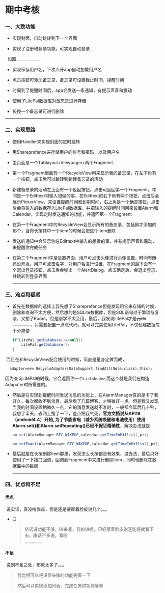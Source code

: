 # 期中考核

### 一、大致功能

* 实现封面，自动跳转到下一个界面

* 实现了注册和登录功能，可实现自动登录

<img src="C:\Users\Administrator\Desktop\Screenshot_20210506_142513_com.example.timecube.jpg" alt="Screenshot_20210506_142513_com.example.timecube" style="zoom:1%;" />    如图<img src="C:\Users\Administrator\Desktop\Screenshot_20210506_142513_com.example.timecube.jpg" alt="Screenshot_20210506_142513_com.example.timecube" style="zoom:10%;" /><img src="C:\Users\Administrator\Desktop\Screenshot_20210506_142519_com.example.timecube.jpg" alt="Screenshot_20210506_142519_com.example.timecube" style="zoom:10%;" />

* 实现保存用户名，下次点开app自动加载用户名

* 点击按钮可添加备忘录，备忘录可设置截止时间，提醒时间
* 时间到了提醒时间后，app会发送一条通知，有提示声音和震动

* 使用了LitePal数据库对备忘录进行存储

* 长按一个备忘录可进行删除

------

### 二、实现思路

* 使用Handler来实现封面的定时跳转

* 用Shareprefence来存储用户的账号和密码，以及用户名

* 主页面是一个Tablayout+Viewpager+两个Fragment

* 第一个Fragment里面有一个RecycleView用来显示我的备忘录，在左下角有一个按钮，点击后可以跳转到新建备忘录的活动

* 新建备忘录的活动左上面有一个返回按钮，点击可返回第一个Fragment。中间是一个Edittext可输入想做的事，在Edittext的右下角有两个按钮，点击后会展示PickerView，来设置提醒时间和到期时间，右上角是一个确定按钮，点击后会将输入的数据存入LitePal数据库，并把输入的提醒时间用来设置Alarm和Calendar，实现定时发送通知的功能，并返回第一个Fragment

* 在第一个Fragment中的RecycleView会显示所有的备忘录，包括刚才添加的那个，当你长按其中一个item的时候会把这个item删除

* 发送的通知中会显示你在Edittext中输入的想做的事，并有提示声音和震动，来提醒你完成任务

* 在第二个Fragment中是设置界面，用户可点击头像进行头像设置，~~时间有限还没开发~~，用户可点击名字，对用户名进行设置，在Fragment的最下面有一个退出登录按钮，点击后会弹出一个AlertDialog，点击确定后，会退出登录，并跳转到登录界面

   ------

   

### 三、难点和疑惑

* 首先在数据库的选择上我先想了Shareprefence但是发现用它来存储的时候，删除和查询不太方便，然后想的是SQLite数据库，但是SQL语句过于繁琐与复杂，又想了Room，但是刚学不太会用，最后，我发现LitePal才是~~yyds~~ <img src="C:\Users\Administrator\Desktop\FA2678A638BF172E3B3298845E5B732D.gif" alt="FA2678A638BF172E3B3298845E5B732D" style="zoom:20%;" />，只需要配置一点点代码，就可以完美使用LitePal，不仅创建数据库十分简便

  ```java
  if(LitePal.getDatabase()==null){
      LitePal.getDatabase();
  }
  ```

​     而且在和RecycleView配合使用的时候，简直是量身定做而成， 

```
  adapter=new RecycleAdapter(DataSupport.findAll(Note.class),this);
```

   因为查询LitePal的时候，它会返回你一个`List<Node>`,而这个就是我们在构造Adapater时所需要的。

* 然后是在实现到提醒时间发送消息的功能上，在AlarmManager真的是卡了我好久，每次都收不到消息，最后看了几篇博客，才稍微好一点。但是我又发现当我的时间设置稍微久一点，它的消息发送就不准时，一般都会延后几十秒，我想了半天，去网上搜了一下，差点把我气死，**官方文档说从API19（android4.4）开始, 为了节能省电（减少系统唤醒和电池使用）使用Alarm.set()和Alarm.setRepeating()已经不保证精确性**，解决办法就是

  ```java
  am.set(AlarmManager.RTC_WAKEUP,calendar.getTimeInMillis(),pi);        //不精准
  
  am.setExact(AlarmManager.RTC_WAKEUP,calendar.getTimeInMillis(),pi);   //精准
  ```

* 最后就是在长按删除item那里，发现怎么长按都没有效果，没办法，最后只好使用了一下接口回调，回调到Fragment中来进行删除item，同时也删除在数据库中的数据

  ------

  

### 四、优点和不足

####      优点

​      说实话，真没啥优点，但是还是要厚着脸皮说几个。。。

- [ ] > 俗话说功能不够，UI来凑，我的UI呢，只好厚着脸皮说还能将就看下去，废话不多说，看图
  >
  > <img src="C:\Users\Administrator\Desktop\D3FBC3967378B07C663C4EF115CD495D.gif" alt="D3FBC3967378B07C663C4EF115CD495D" style="zoom:20%;" />

#### 不足

​     说到不足之处，那就太多了。。。

> 我觉得可以吧设置头像的功能完善一下
>
> 然后可以实现添加列表，完成任务的功能等等

